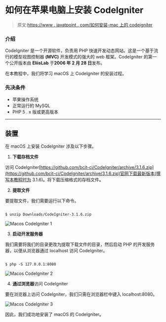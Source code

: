 # 如何在苹果电脑上安装 CodeIgniter

> 原文:[https://www . javatpoint . com/如何安装-mac 上的 codeigniter](https://www.javatpoint.com/how-to-install-codeigniter-on-mac)

### 介绍

CodeIgniter 是一个开源软件，负责用 PHP 快速开发动态网站。这是一个基于流行的模型视图控制器 **(MVC)** 开发模式的强大的 web 框架。CodeIgniter 的第一个公开版本由 **EliisLab** 于**2006 年 2 月 28 日**发布。

在本教程中，我们将学习 macOS 上 CodeIgniter 的安装过程。

### 先决条件

*   苹果操作系统
*   正常运行的 MySQL
*   PHP 5 . x 版或更高版本

* * *

## 装置

在 macOS 上安装 CodeIgniter 涉及以下步骤。

1) **下载存档文件**

访问 CodeIgniter[https://github.com/bcit-ci/CodeIgniter/archive/3.1.6.zip](https://github.com/bcit-ci/CodeIgniter/archive/3.1.6.zip)官网下载最新版本(撰写本教程时为 3.1.6)。将下载压缩格式的存档文件。

2) **提取文件**

要提取文件，我们需要运行以下命令。

```

$ unzip Downloads/CodeIgniter-3.1.6.zip

```

![Macos CodeIgniter 1](../Images/171e96aeea4b448c0a787f6a24a91f06.png)

3) **启动开发服务器**

我们需要将我们的目录更改为提取下载文件的目录，然后启动 PHP 的开发服务器，以便从浏览器通过 localhost 访问 CodeIgniter。

```

$ php -S 127.0.0.1:8080 

```

![Macos CodeIgniter 2](../Images/2e099723b5724b13eb8870f53745e3ad.png)

4) **通过浏览器**访问 CodeIgniter

要在浏览器上访问 CodeIgniter，我们只需在浏览器栏中键入 localhost:8080。

![Macos CodeIgniter 3](../Images/a45ef04ba77e876517af86ec74230e29.png)

因此，我们成功地安装了 macOS 的 CodeIgniter。